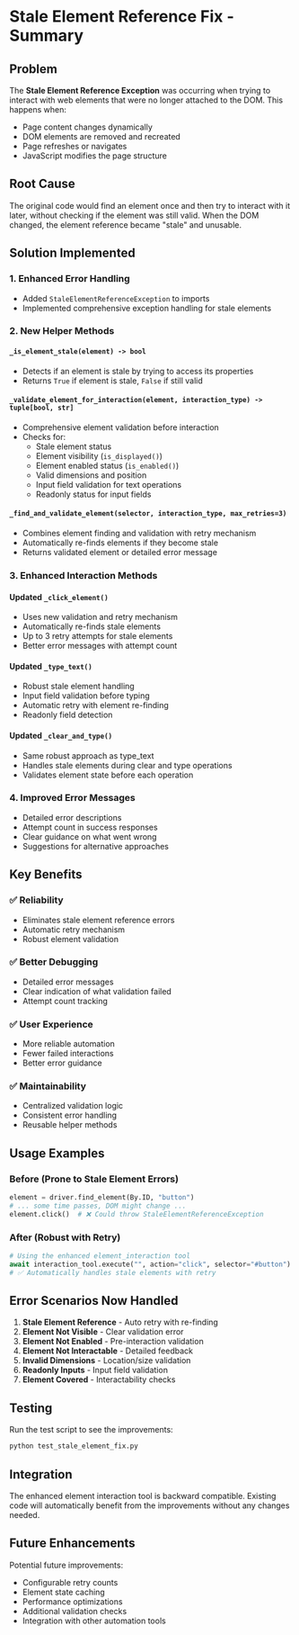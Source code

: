 # Stale Element Reference Fix - Summary

## Problem
The **Stale Element Reference Exception** was occurring when trying to interact with web elements that were no longer attached to the DOM. This happens when:

- Page content changes dynamically
- DOM elements are removed and recreated
- Page refreshes or navigates
- JavaScript modifies the page structure

## Root Cause
The original code would find an element once and then try to interact with it later, without checking if the element was still valid. When the DOM changed, the element reference became "stale" and unusable.

## Solution Implemented

### 1. Enhanced Error Handling
- Added `StaleElementReferenceException` to imports
- Implemented comprehensive exception handling for stale elements

### 2. New Helper Methods

#### `_is_element_stale(element) -> bool`
- Detects if an element is stale by trying to access its properties
- Returns `True` if element is stale, `False` if still valid

#### `_validate_element_for_interaction(element, interaction_type) -> tuple[bool, str]`
- Comprehensive element validation before interaction
- Checks for:
  - Stale element status
  - Element visibility (`is_displayed()`)
  - Element enabled status (`is_enabled()`)
  - Valid dimensions and position
  - Input field validation for text operations
  - Readonly status for input fields

#### `_find_and_validate_element(selector, interaction_type, max_retries=3)`
- Combines element finding and validation with retry mechanism
- Automatically re-finds elements if they become stale
- Returns validated element or detailed error message

### 3. Enhanced Interaction Methods

#### Updated `_click_element()`
- Uses new validation and retry mechanism
- Automatically re-finds stale elements
- Up to 3 retry attempts for stale elements
- Better error messages with attempt count

#### Updated `_type_text()`
- Robust stale element handling
- Input field validation before typing
- Automatic retry with element re-finding
- Readonly field detection

#### Updated `_clear_and_type()`
- Same robust approach as type_text
- Handles stale elements during clear and type operations
- Validates element state before each operation

### 4. Improved Error Messages
- Detailed error descriptions
- Attempt count in success responses
- Clear guidance on what went wrong
- Suggestions for alternative approaches

## Key Benefits

### ✅ Reliability
- Eliminates stale element reference errors
- Automatic retry mechanism
- Robust element validation

### ✅ Better Debugging
- Detailed error messages
- Clear indication of what validation failed
- Attempt count tracking

### ✅ User Experience
- More reliable automation
- Fewer failed interactions
- Better error guidance

### ✅ Maintainability
- Centralized validation logic
- Consistent error handling
- Reusable helper methods

## Usage Examples

### Before (Prone to Stale Element Errors)
```python
element = driver.find_element(By.ID, "button")
# ... some time passes, DOM might change ...
element.click()  # ❌ Could throw StaleElementReferenceException
```

### After (Robust with Retry)
```python
# Using the enhanced element_interaction tool
await interaction_tool.execute("", action="click", selector="#button")
# ✅ Automatically handles stale elements with retry
```

## Error Scenarios Now Handled

1. **Stale Element Reference** - Auto retry with re-finding
2. **Element Not Visible** - Clear validation error
3. **Element Not Enabled** - Pre-interaction validation
4. **Element Not Interactable** - Detailed feedback
5. **Invalid Dimensions** - Location/size validation
6. **Readonly Inputs** - Input field validation
7. **Element Covered** - Interactability checks

## Testing

Run the test script to see the improvements:
```bash
python test_stale_element_fix.py
```

## Integration

The enhanced element interaction tool is backward compatible. Existing code will automatically benefit from the improvements without any changes needed.

## Future Enhancements

Potential future improvements:
- Configurable retry counts
- Element state caching
- Performance optimizations
- Additional validation checks
- Integration with other automation tools